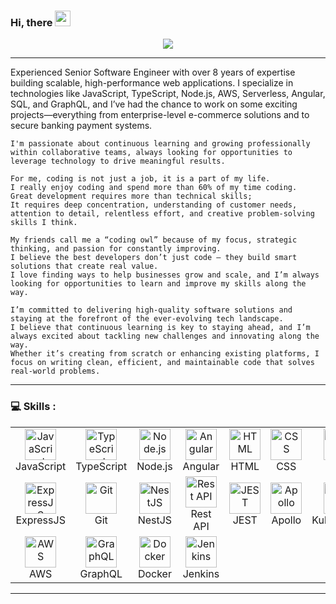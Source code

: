 
### Hi, there 	<img src="https://media.giphy.com/media/hvRJCLFzcasrR4ia7z/giphy.gif" width="25px">
<p align="center">
<a href="https://github.com/AdonisGithub">	<img src="https://readme-typing-svg.herokuapp.com/?lines=Senior%20Full-Stack%20developer;Android%20Developer;8%2B%20years%20of%20experience;Always%20learning%20new%20tech&font=Pacifico&center=true&width=650&height=120&color=58a6ff&vCenter=true&size=45%22"></a>
</p>


<div align="center">
	<hr>
<div align="left">
    Experienced Senior Software Engineer with over 8 years of expertise building scalable, high-performance web applications. I specialize in technologies like JavaScript, TypeScript, Node.js, AWS, Serverless, Angular, SQL, and GraphQL, and I’ve had the chance to work on some exciting projects—everything from enterprise-level e-commerce solutions and to secure banking payment systems.
    
    I'm passionate about continuous learning and growing professionally within collaborative teams, always looking for opportunities to leverage technology to drive meaningful results.

    For me, coding is not just a job, it is a part of my life.
    I really enjoy coding and spend more than 60% of my time coding.
    Great development requires more than technical skills;
    It requires deep concentration, understanding of customer needs, attention to detail, relentless effort, and creative problem-solving skills I think.

    My friends call me a “coding owl” because of my focus, strategic thinking, and passion for constantly improving.
    I believe the best developers don’t just code — they build smart solutions that create real value.
    I love finding ways to help businesses grow and scale, and I’m always looking for opportunities to learn and improve my skills along the way.
    
    I’m committed to delivering high-quality software solutions and staying at the forefront of the ever-evolving tech landscape. 
    I believe that continuous learning is key to staying ahead, and I’m always excited about tackling new challenges and innovating along the way.
    Whether it’s creating from scratch or enhancing existing platforms, I focus on writing clean, efficient, and maintainable code that solves real-world problems.
</div>
	<hr>
</div>

### 💻 Skills :

<table>  
	<tr>  
		<td align="center" width="96">  
			<img src="https://techstack-generator.vercel.app/js-icon.svg" alt="JavaScript" width="50" height="50" /><br> JavaScript 
		</td>  
		<td align="center" width="96">  
			<img src="https://techstack-generator.vercel.app/ts-icon.svg" alt="TypeScript" width="50" height="50" /><br> TypeScript 
		</td>  
		<td align="center" width="96">  
			<img src="https://skillicons.dev/icons?i=nodejs" alt="Node.js" width="50" height="50" /><br> Node.js 
		</td>  
		<td align="center" width="96">  
			<img src="https://skillicons.dev/icons?i=angular" alt="Angular" width="50" height="50" /><br> Angular 
		</td>  
		<td align="center" width="96">  
			<img src="https://skillicons.dev/icons?i=html" alt="HTML" width="50" height="50" /><br> HTML 
		</td>  
		<td align="center" width="96">  
			<img src="https://skillicons.dev/icons?i=css" alt="CSS" width="50" height="50" /><br> CSS 
		</td>  
		<td align="center" width="96">  
			<img src="https://techstack-generator.vercel.app/react-icon.svg" alt="React" width="50" height="50" /><br> React 
		</td>  
		<td align="center" width="96">  
			<img src="https://skillicons.dev/icons?i=postgres" alt="PostgreSQL" width="50" height="50" /><br> PostgreSQL 
		</td>  
		<td align="center" width="96">  
			<img src="https://skillicons.dev/icons?i=redux" alt="Redux" width="50" height="50" /><br> Redux 
		</td>  
	</tr>  
	<tr>  
		<td align="center" width="96">  
			<img src="https://skillicons.dev/icons?i=express" alt="ExpressJS" width="50" height="50" /><br> ExpressJS 
		</td>  
		<td align="center" width="96">  
			<img src="https://skillicons.dev/icons?i=git" alt="Git" width="50" height="50" /><br> Git 
		</td>  
		<td align="center" width="96">  
			<img src="https://skillicons.dev/icons?i=nestjs" alt="NestJS" width="50" height="50" /><br> NestJS 
		</td>  
		<td align="center" width="96">  
			<img src="https://techstack-generator.vercel.app/restapi-icon.svg" alt="Rest API" width="50" height="50" /><br> Rest API 
		</td>  
		<td align="center" width="96">  
			<img src="https://skillicons.dev/icons?i=jest" alt="JEST" width="50" height="50" /><br> JEST 
		</td>  
		<td align="center" width="96">  
			<img src="https://skillicons.dev/icons?i=apollo" alt="Apollo" width="50" height="50" /><br> Apollo 
		</td>  
		<td align="center" width="96">  
			<img src="https://skillicons.dev/icons?i=kubernetes" alt="Kubernetes" width="50" height="50" /><br> Kubernetes 
		</td>  
		<td align="center" width="96">  
			<img src="https://skillicons.dev/icons?i=nginx" alt="Nginx" width="50" height="50" /><br> Nginx 
		</td>  
		<td align="center" width="96">  
			<img src="https://skillicons.dev/icons?i=mongodb" alt="MongoDB" width="50" height="50" /><br> MongoDB 
		</td>  
		</tr>  
		<tr>
		<td align="center" width="96">  
			<img src="https://techstack-generator.vercel.app/aws-icon.svg" alt="AWS" width="50" height="50" /><br> AWS 
		</td>  
		<td align="center" width="96">  
			<img src="https://techstack-generator.vercel.app/graphql-icon.svg" alt="GraphQL" width="50" height="50" /><br> GraphQL 
		</td>  
		<td align="center" width="96">  
			<img src="https://techstack-generator.vercel.app/docker-icon.svg" alt="Docker" width="50" height="50" /><br> Docker 
		</td> 
		<td align="center" width="96">  
			<img src="https://skillicons.dev/icons?i=jenkins" alt="Jenkins" width="50" height="50" /><br> Jenkins 
		</td>  
	</tr>
</table>
<hr>


